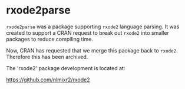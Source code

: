 # rxode2parse

`rxode2parse` was a package supporting `rxode2` language parsing.  It
was created to support a CRAN request to break out `rxode2` into
smaller packages to reduce compiling time.

Now, CRAN has requested that we merge this package back to `rxode2`.
Therefore this has been archived.

The 'rxode2' package development is located at:

https://github.com/nlmixr2/rxode2
